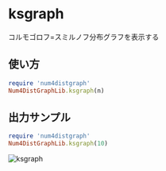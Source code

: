 ksgraph
=======
コルモゴロフ=スミルノフ分布グラフを表示する

## 使い方

```ruby
require 'num4distgraph'
Num4DistGraphLib.ksgraph(n)
```

## 出力サンプル

```ruby
require 'num4distgraph'
Num4DistGraphLib.ksgraph(10)
```
![ksgraph](images/ksGraph.jpg)



